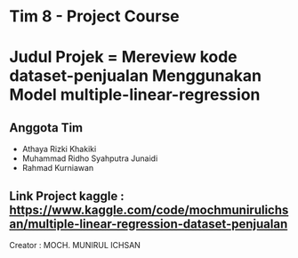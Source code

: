 # Tim 8 - Project Course

# Judul Projek = Mereview kode dataset-penjualan Menggunakan Model multiple-linear-regression

## Anggota Tim
- Athaya Rizki Khakiki
- Muhammad Ridho Syahputra Junaidi
- Rahmad Kurniawan

## Link Project kaggle : https://www.kaggle.com/code/mochmunirulichsan/multiple-linear-regression-dataset-penjualan
Creator : MOCH. MUNIRUL ICHSAN
